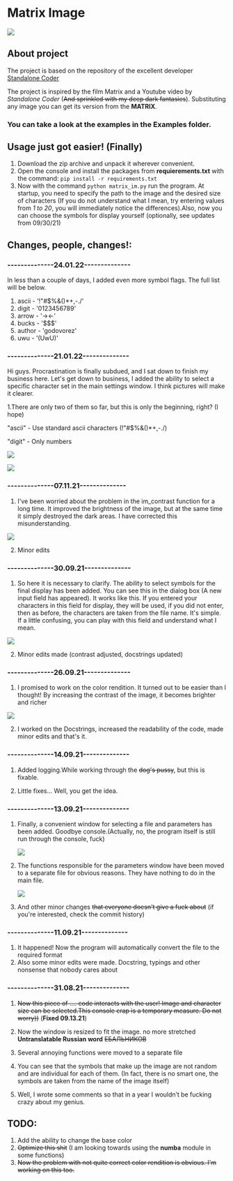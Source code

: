 # Matrix Image

![](readme_images/demo.gif)

## About project
The project is based on the repository of the excellent developer [Standalone Coder](https://github.com/StanislavPetrovV)


The project is inspired by the film Matrix and a Youtube video by *Standalone Coder* (~~And sprinkled with my deep dark fantasies~~). Substituting any image you can get its version from the **MATRIX**.

### You can take a look at the examples in the **Examples** folder.

## Usage just got easier! (Finally)
1. Download the zip archive and unpack it wherever convenient.
2. Open the console and install the packages from **requierements.txt** with the command: `pip install -r requirements.txt`
3. Now with the command `python matrix_im.py` run the program. At startup, you need to specify the path to the image and the desired size of characters (If you do not understand what I mean, try entering values ​​from *1 to 20*, you will immediately notice the differences).Also, now you can choose the symbols for display yourself (optionally, see updates from 09/30/21)

## Changes, people, changes!:
### --------------24.01.22--------------
In less than a couple of days, I added even more symbol flags. The full list will be below.

1. ascii - '!"#$%&()*+,-./'
2. digit - '0123456789'
3. arrow - '-><-'
4. bucks - '$$$'
5. author - 'godovorez'
6. uwu - '(UwU)'


### --------------21.01.22--------------
Hi guys. Procrastination is finally subdued, and I sat down to finish my business here. Let's get down to business, I added the ability to select a specific character set in the main settings window. I think pictures will make it clearer.

1.There are only two of them so far, but this is only the beginning, right? (I hope)

"ascii" - Use standard ascii characters (!"#$%&()*+,-./)

"digit" - Only numbers

![](readme_images/sym_conf_win.png)

![](readme_images/sym_conf.png)





### --------------07.11.21--------------

1. I've been worried about the problem in the im_contrast function for a long time. It improved the brightness of the image, but at the same time it simply destroyed the dark areas. I have corrected this misunderstanding.

![](readme_images/redux_improve.png)

2. Minor edits


### --------------30.09.21--------------

1. So here it is necessary to clarify. The ability to select symbols for the final display has been added. You can see this in the dialog box (A new input field has appeared). It works like this. If you entered your characters in this field for display, they will be used, if you did not enter, then as before, the characters are taken from the file name. It's simple. If a little confusing, you can play with this field and understand what I mean.

![](readme_images/symbols.png)

2. Minor edits made (contrast adjusted, docstrings updated)
### --------------26.09.21--------------

1. I promised to work on the color rendition. It turned out to be easier than I thought! By increasing the contrast of the image, it becomes brighter and richer

![](readme_images/improve.png)

2. I worked on the Docstrings, increased the readability of the code, made minor edits and that's it.
### --------------14.09.21--------------

1. Added logging.While working through the ~~dog's pussy~~, but this is fixable.

2. Little fixes... Well, you get the idea.
### --------------13.09.21--------------

1. Finally, a convenient window for selecting a file and parameters has been added. Goodbye console.(Actually, no, the program itself is still run through the console, fuck)
    
    ![](readme_images/gui_demo.png)

2. The functions responsible for the parameters window have been moved to a separate file for obvious reasons. They have nothing to do in the main file.

    ![](readme_images/meme.jpg)

3. And other minor changes ~~that everyone doesn't give a fuck about~~ (if you're interested, check the commit history)
### --------------11.09.21--------------

1. It happened! Now the program will automatically convert the file to the required format
2. Also some minor edits were made. Docstring, typings and other nonsense that nobody cares about
### --------------31.08.21--------------

1. ~~Now this piece of .... code interacts with the user! Image and character size can be selected.This console crap is a temporary measure. Do not worry))~~ (**Fixed 09.13.21**)


2. Now the window is resized to fit the image. no more stretched **Untranslatable Russian word** ~~ЕБАЛЬНИКОВ~~
3. Several annoying functions were moved to a separate file
4. You can see that the symbols that make up the image are not random and are individual for each of them. (In fact, there is no smart one, the symbols are taken from the name of the image itself)
5. Well, I wrote some comments so that in a year I wouldn’t be fucking crazy about my genius.

## TODO: 
1. Add the ability to change the base color
2. ~~Optimize this shit~~ (I am looking towards using the **numba** module in some functions)
3. ~~Now the problem with not quite correct color rendition is obvious. I'm working on this too.~~
